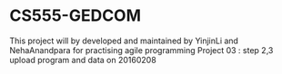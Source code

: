 # CS555-GEDCOM
This project will by developed and maintained by YinjinLi and NehaAnandpara for practising agile programming
Project 03 : step 2,3 upload program and data on 20160208

